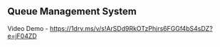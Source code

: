 ## Queue Management System


Video Demo - https://1drv.ms/v/s!ArSDd9RkOTzPhjrs6FGGf4bS4sDZ?e=jF04ZD 
